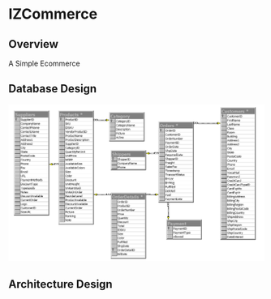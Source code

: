 # IZCommerce

## Overview

A Simple Ecommerce

## Database Design

![picture](./Design/Database%20Diagram/Database_Diagram.gif)

## Architecture Design
